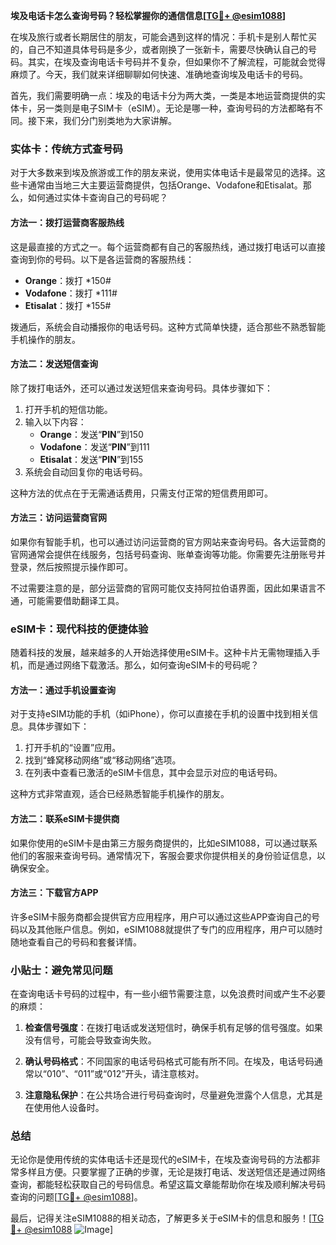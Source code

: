 **埃及电话卡怎么查询号码？轻松掌握你的通信信息[[TG💪+ @esim1088](https://t.me/s/esim1088)]**

在埃及旅行或者长期居住的朋友，可能会遇到这样的情况：手机卡是别人帮忙买的，自己不知道具体号码是多少，或者刚换了一张新卡，需要尽快确认自己的号码。其实，在埃及查询电话卡号码并不复杂，但如果你不了解流程，可能就会觉得麻烦了。今天，我们就来详细聊聊如何快速、准确地查询埃及电话卡的号码。

首先，我们需要明确一点：埃及的电话卡分为两大类，一类是本地运营商提供的实体卡，另一类则是电子SIM卡（eSIM）。无论是哪一种，查询号码的方法都略有不同。接下来，我们分门别类地为大家讲解。

### 实体卡：传统方式查号码

对于大多数来到埃及旅游或工作的朋友来说，使用实体电话卡是最常见的选择。这些卡通常由当地三大主要运营商提供，包括Orange、Vodafone和Etisalat。那么，如何通过实体卡查询自己的号码呢？

#### 方法一：拨打运营商客服热线

这是最直接的方式之一。每个运营商都有自己的客服热线，通过拨打电话可以直接查询到你的号码。以下是各运营商的客服热线：

- **Orange**：拨打 *150#
- **Vodafone**：拨打 *111#
- **Etisalat**：拨打 *155#

拨通后，系统会自动播报你的电话号码。这种方式简单快捷，适合那些不熟悉智能手机操作的朋友。

#### 方法二：发送短信查询

除了拨打电话外，还可以通过发送短信来查询号码。具体步骤如下：

1. 打开手机的短信功能。
2. 输入以下内容：
   - **Orange**：发送“**PIN**”到150
   - **Vodafone**：发送“**PIN**”到111
   - **Etisalat**：发送“**PIN**”到155
3. 系统会自动回复你的电话号码。

这种方法的优点在于无需通话费用，只需支付正常的短信费用即可。

#### 方法三：访问运营商官网

如果你有智能手机，也可以通过访问运营商的官方网站来查询号码。各大运营商的官网通常会提供在线服务，包括号码查询、账单查询等功能。你需要先注册账号并登录，然后按照提示操作即可。

不过需要注意的是，部分运营商的官网可能仅支持阿拉伯语界面，因此如果语言不通，可能需要借助翻译工具。

### eSIM卡：现代科技的便捷体验

随着科技的发展，越来越多的人开始选择使用eSIM卡。这种卡片无需物理插入手机，而是通过网络下载激活。那么，如何查询eSIM卡的号码呢？

#### 方法一：通过手机设置查询

对于支持eSIM功能的手机（如iPhone），你可以直接在手机的设置中找到相关信息。具体步骤如下：

1. 打开手机的“设置”应用。
2. 找到“蜂窝移动网络”或“移动网络”选项。
3. 在列表中查看已激活的eSIM卡信息，其中会显示对应的电话号码。

这种方式非常直观，适合已经熟悉智能手机操作的朋友。

#### 方法二：联系eSIM卡提供商

如果你使用的eSIM卡是由第三方服务商提供的，比如eSIM1088，可以通过联系他们的客服来查询号码。通常情况下，客服会要求你提供相关的身份验证信息，以确保安全。

#### 方法三：下载官方APP

许多eSIM卡服务商都会提供官方应用程序，用户可以通过这些APP查询自己的号码以及其他账户信息。例如，eSIM1088就提供了专门的应用程序，用户可以随时随地查看自己的号码和套餐详情。

### 小贴士：避免常见问题

在查询电话卡号码的过程中，有一些小细节需要注意，以免浪费时间或产生不必要的麻烦：

1. **检查信号强度**：在拨打电话或发送短信时，确保手机有足够的信号强度。如果没有信号，可能会导致查询失败。
   
2. **确认号码格式**：不同国家的电话号码格式可能有所不同。在埃及，电话号码通常以“010”、“011”或“012”开头，请注意核对。

3. **注意隐私保护**：在公共场合进行号码查询时，尽量避免泄露个人信息，尤其是在使用他人设备时。

### 总结

无论你是使用传统的实体电话卡还是现代的eSIM卡，在埃及查询号码的方法都非常多样且方便。只要掌握了正确的步骤，无论是拨打电话、发送短信还是通过网络查询，都能轻松获取自己的号码信息。希望这篇文章能帮助你在埃及顺利解决号码查询的问题[[TG💪+ @esim1088](https://t.me/s/esim1088)]。

最后，记得关注eSIM1088的相关动态，了解更多关于eSIM卡的信息和服务！[[TG💪+ @esim1088](https://t.me/s/esim1088) ![Image](https://i.postimg.cc/4NQfJmqS/Snipaste-2025-05-13-00-14-12.png)]
